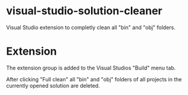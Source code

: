 # visual-studio-solution-cleaner
Visual Studio extension to completly clean all "bin" and "obj" folders.

# Extension
The extension group is added to the Visual Studios "Build" menu tab.

After clicking "Full clean" all "bin" and "obj" folders of all projects in the currently opened solution are deleted.
